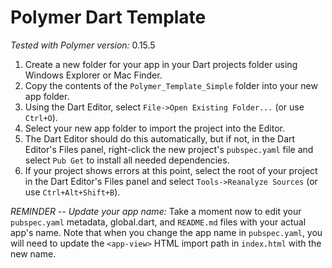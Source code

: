 Polymer Dart Template
======
*Tested with Polymer version:* 0.15.5

1. Create a new folder for your app in your Dart projects folder using Windows Explorer or Mac Finder.
2. Copy the contents of the `Polymer_Template_Simple` folder into your new app folder.
3. Using the Dart Editor, select `File->Open Existing Folder...` (or use `Ctrl+O`).
4. Select your new app folder to import the project into the Editor.
5. The Dart Editor should do this automatically, but if not, in the Dart Editor's Files panel, right-click the new project's `pubspec.yaml` file and select `Pub Get` to install all needed dependencies.
6. If your project shows errors at this point, select the root of your project in the Dart Editor's Files panel and select `Tools->Reanalyze Sources` (or use `Ctrl+Alt+Shift+B`).

*REMINDER -- Update your app name:* Take a moment now to edit your `pubspec.yaml` metadata, global.dart, and `README.md` files with your actual app's name. Note that when you change the app name in `pubspec.yaml`, you will need to update the `<app-view>` HTML import path in `index.html` with the new name. 

